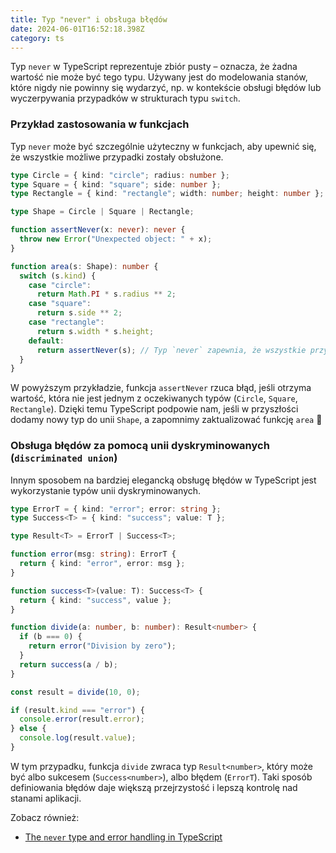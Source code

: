 ```yaml
---
title: Typ "never" i obsługa błędów
date: 2024-06-01T16:52:18.398Z
category: ts
---
```


Typ `never` w TypeScript reprezentuje zbiór pusty – oznacza, że żadna wartość nie może być tego typu. Używany jest do modelowania stanów, które nigdy nie powinny się wydarzyć, np. w kontekście obsługi błędów lub wyczerpywania przypadków w strukturach typu `switch`.

### Przykład zastosowania w funkcjach

Typ `never` może być szczególnie użyteczny w funkcjach, aby upewnić się, że wszystkie możliwe przypadki zostały obsłużone.

```typescript
type Circle = { kind: "circle"; radius: number };
type Square = { kind: "square"; side: number };
type Rectangle = { kind: "rectangle"; width: number; height: number };

type Shape = Circle | Square | Rectangle;

function assertNever(x: never): never {
  throw new Error("Unexpected object: " + x);
}

function area(s: Shape): number {
  switch (s.kind) {
    case "circle":
      return Math.PI * s.radius ** 2;
    case "square":
      return s.side ** 2;
    case "rectangle":
      return s.width * s.height;
    default:
      return assertNever(s); // Typ `never` zapewnia, że wszystkie przypadki są obsłużone
  }
}
```

W powyższym przykładzie, funkcja `assertNever` rzuca błąd, jeśli otrzyma wartość, która nie jest jednym z oczekiwanych typów (`Circle`, `Square`, `Rectangle`). Dzięki temu TypeScript podpowie nam, jeśli w przyszłości dodamy nowy typ do unii `Shape`, a zapomnimy zaktualizować funkcję `area` 👏

### Obsługa błędów za pomocą unii dyskryminowanych (`discriminated union`)

Innym sposobem na bardziej elegancką obsługę błędów w TypeScript jest wykorzystanie typów unii dyskryminowanych.

```typescript
type ErrorT = { kind: "error"; error: string };
type Success<T> = { kind: "success"; value: T };

type Result<T> = ErrorT | Success<T>;

function error(msg: string): ErrorT {
  return { kind: "error", error: msg };
}

function success<T>(value: T): Success<T> {
  return { kind: "success", value };
}

function divide(a: number, b: number): Result<number> {
  if (b === 0) {
    return error("Division by zero");
  }
  return success(a / b);
}

const result = divide(10, 0);

if (result.kind === "error") {
  console.error(result.error);
} else {
  console.log(result.value);
}
```

W tym przypadku, funkcja `divide` zwraca typ `Result<number>`, który może być albo sukcesem (`Success<number>`), albo błędem (`ErrorT`). Taki sposób definiowania błędów daje większą przejrzystość i lepszą kontrolę nad stanami aplikacji.

Zobacz również:

* [The `never` type and error handling in TypeScript](https://fettblog.eu/typescript-never-and-error-handling/)
